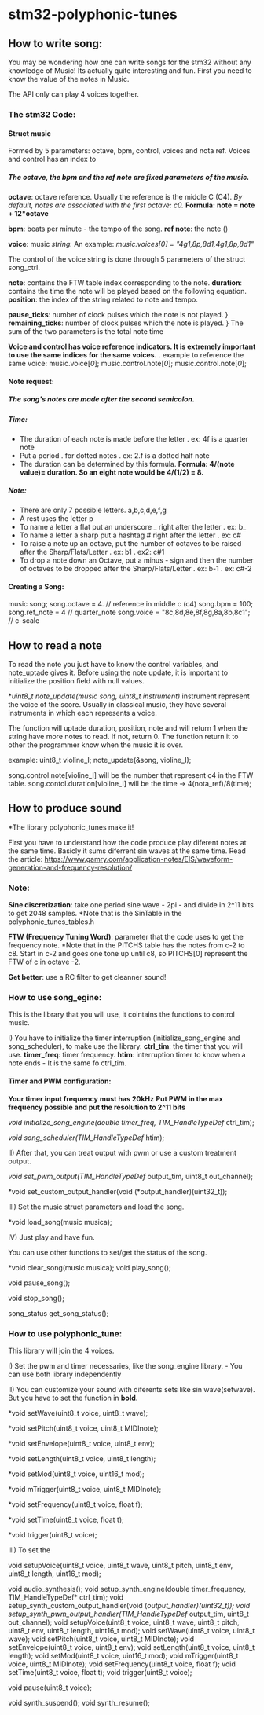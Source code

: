 # stm32-polyphonic-tunes


## How to write song: 

You may be wondering how one can write songs for the stm32 without any knowledge of Music! Its actually quite interesting and fun. First you need to know the value of the notes in Music. 

The API only can play 4 voices together.

### The stm32 Code:

#### Struct **music**

Formed by 5 parameters: octave, bpm, control, voices and nota ref. 
Voices and control has an index to 

##### The octave, the bpm and the ref note are fixed parameters of the music.

**octave**: octave reference. Usually the reference is the middle C (C4). 
*By default, notes are associated with the first octave: c0.*
**Formula: note = note + 12*octave**

**bpm**: beats per minute - the tempo of the song. 
**ref note**: the note ()

**voice**: music *string.*
An example: *music.voices[0] = "4g1,8p,8d1,4g1,8p,8d1"*

The control of the voice string is done through 5 parameters of the struct song_ctrl.

**note**: contains the FTW table index corresponding to the note.
**duration**: contains the time the note will be played based on the following equation.
**position**: the index of the string related to note and tempo.

**pause_ticks**: number of clock pulses which the note is not played.   }
**remaining_ticks**: number of clock pulses which the note is played.   } The sum of the two parameters is the total note time


**Voice and control has voice reference indicators. It is extremely important to use the same indices for the same voices.**
. example to reference the same voice:
music.voice[*0*]; music.control.note[*0*]; music.control.note[*0*];

#### Note request:
##### The song's notes are made after the second semicolon.

##### Time:
- The duration of each note is made before the letter
. ex: 4f is a quarter note
- Put a period . for dotted notes
. ex: 2.f is a dotted half note
- The duration can be determined by this formula.
 **Formula: 4/(note value)= duration. So an eight note would be 4/(1/2) = 8.**

##### Note:
- There are only 7 possible letters. a,b,c,d,e,f,g
- A rest uses the letter p
- To name a letter a flat put an underscore _ right after the letter
. ex: b_
- To name a letter a sharp put a hashtag # right after the letter
. ex: c#
- To raise a note up an octave, put the number of octaves to be raised after the Sharp/Flats/Letter
. ex: b1
. ex2: c#1
- To drop a note down an Octave, put a minus - sign and then the number of octaves to be dropped after the Sharp/Flats/Letter
. ex: b-1
. ex: c#-2

#### Creating a Song:

music song;
song.octave = 4. // reference in middle c (c4)
song.bpm = 100; 
song.ref_note = 4 // quarter_note
song.voice = "8c,8d,8e,8f,8g,8a,8b,8c1"; // c-scale

## How to read a note
To read the note you just have to know the control variables, and note_uptade gives it. Before using the note update, it is important to initialize the position field with null values.

**uint8_t note_update(music *song, uint8_t instrument)**
instrument represent the voice of the score. Usually in classical music, they have several instruments in which each represents a voice.

The function will uptade duration, position, note and will return 1 when the string have more notes to read. If not, return 0. The function return it to other the programmer know when the music it is over.

example: uint8_t violine_I; note_update(&song, violine_I);

song.control.note[violine_I] will be the number that represent c4 in the FTW table. song.contol.duration[violine_I] will be the time -> 4(nota_ref)/8(time);

## How to produce sound

*The library polyphonic_tunes make it! 

First you have to understand how the code produce play diferent notes at the same time.
Basicly it sums diferrent sin waves at the same time.
Read the article: https://www.gamry.com/application-notes/EIS/waveform-generation-and-frequency-resolution/

### Note:
**Sine discretization**: take one period sine wave - 2pi - and divide in 2^11 bits to get 2048 samples.
*Note that is the SinTable in the polyphonic_tunes_tables.h

**FTW (Frequency Tuning Word)**: parameter that the code uses to get the frequency note.
*Note that in the PITCHS table has the notes from c-2 to c8. Start in c-2 and goes one tone up until c8, so PITCHS[0] represent the FTW of c in octave -2.

**Get better**: use a RC filter to get cleanner sound!

### How to use song_egine:

This is the library that you will use, it cointains the functions to control music.

I) You have to initialize the timer interruption (initialize_song_engine and song_scheduler), to make use the library.
**ctrl_tim**: the timer that you will use.
**timer_freq**: timer frequency.
**htim**: interruption timer to know when a note ends - It is the same fo ctrl_tim.
#### Timer and PWM configuration:
**Your timer input frequency must has 20kHz**
**Put PWM in the max frequency possible and put the resolution to 2^11 bits** 

*void initialize_song_engine(double timer_freq, TIM_HandleTypeDef* ctrl_tim);

*void song_scheduler(TIM_HandleTypeDef* htim);

II) After that, you can treat output with pwm or use a custom treatment output.

*void set_pwm_output(TIM_HandleTypeDef* output_tim, uint8_t out_channel);

*void set_custom_output_handler(void (*output_handler)(uint32_t));

III) Set the music struct parameters and load the song. 

*void load_song(music musica);

IV) Just play and have fun.

You can use other functions to set/get the status of the song.

*void clear_song(music musica);
void play_song();

void pause_song();

void stop_song();

song_status get_song_status();

### How to use polyphonic_tune:

This library will join the 4 voices.

I) Set the pwm and timer necessaries, like the song_engine library. - You can use both library independently

II) You can customize your sound with diferents sets like sin wave(setwave).
But you have to set the function in **bold**.

*void setWave(uint8_t voice, uint8_t wave);

*void setPitch(uint8_t voice, uint8_t MIDInote);

*void setEnvelope(uint8_t voice, uint8_t env);

*void setLength(uint8_t voice, uint8_t length);

*void setMod(uint8_t voice, uint16_t mod);

*void mTrigger(uint8_t voice, uint8_t MIDInote);

*void setFrequency(uint8_t voice, float f);

*void setTime(uint8_t voice, float t);

*void trigger(uint8_t voice);


III) To set the 

void setupVoice(uint8_t voice, uint8_t wave, uint8_t pitch, uint8_t env, uint8_t length, uint16_t mod);



void audio_synthesis();
void setup_synth_engine(double timer_frequency, TIM_HandleTypeDef* ctrl_tim);
void setup_synth_custom_output_handler(void (*output_handler)(uint32_t));
void setup_synth_pwm_output_handler(TIM_HandleTypeDef* output_tim, uint8_t out_channel);
void setupVoice(uint8_t voice, uint8_t wave, uint8_t pitch, uint8_t env, uint8_t length, uint16_t mod);
void setWave(uint8_t voice, uint8_t wave);
void setPitch(uint8_t voice, uint8_t MIDInote);
void setEnvelope(uint8_t voice, uint8_t env);
void setLength(uint8_t voice, uint8_t length);
void setMod(uint8_t voice, uint16_t mod);
void mTrigger(uint8_t voice, uint8_t MIDInote);
void setFrequency(uint8_t voice, float f);
void setTime(uint8_t voice, float t);
void trigger(uint8_t voice);

void pause(uint8_t voice);

void synth_suspend();
void synth_resume();
